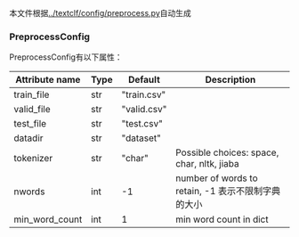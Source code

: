 本文件根据[../textclf/config/preprocess.py](../textclf/config/preprocess.py)自动生成

### PreprocessConfig



PreprocessConfig有以下属性：

 | Attribute name   | Type   | Default     | Description                                        |
|------------------|--------|-------------|----------------------------------------------------|
| train_file       | str    | "train.csv" |                                                    |
| valid_file       | str    | "valid.csv" |                                                    |
| test_file        | str    | "test.csv"  |                                                    |
| datadir          | str    | "dataset"   |                                                    |
| tokenizer        | str    | "char"      | Possible choices: space, char, nltk, jiaba         |
| nwords           | int    | -1          | number of words to retain, -1 表示不限制字典的大小 |
| min_word_count   | int    | 1           | min word count in dict                             |

